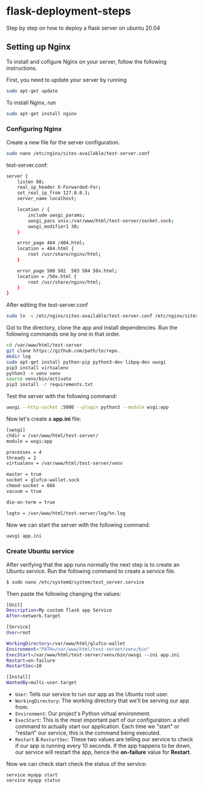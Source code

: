 # flask-deployment-steps
Step by step on how to deploy a flask server on ubuntu 20.04

## Setting up Nginx
To install and cofigure Nginx on your server, follow the following instructions.

First, you need to update your server by running

```bash
sudo apt-get update
```

To install Nginx, run

```bash
sudo apt-get install nginx 
```
### Configuring Nginx
Create a new file for the server configuration.

```bash
sudo nano /etc/nginx/sites-available/test-server.conf
```

test-server.conf:

```bash
server {
	listen 80;
	real_ip_header X-Forwarded-For;
	set_real_ip_from 127.0.0.1;
	server_name localhost;

	location / {
		include uwsgi_params;
		uwsgi_pass unix:/var/www/html/test-server/socket.sock;
		uwsgi_modifier1 30;
	}

	error_page 404 /404.html;
	location = 404.html {
		root /usr/share/nginx/html;
	}

	error_page 500 502  503 504 50x.html;
	location = /50x.html {
		root /usr/share/nginx/html;
	}
}
``` 

After editing the test-server.conf

```bash
sudo ln -s /etc/nginx/sites-available/test-server.conf /etc/nginx/sites-enabled/
```

Got to the directory, clone the app and install dependencies. Run the following commands one by one in that order.

```bash
cd /var/www/html/test-server
git clone https://github.com/path/to/repo.
mkdir log
sudo apt-get install python-pip python3-dev libpq-dev uwsgi
pip3 install virtualenv
python3 -m venv venv
source venv/bin/activate
pip3 install -r requirements.txt
```

Test the server with the following command:

```bash
uwsgi --http-socket :5000 --plugin python3 --module wsgi:app
```

Now let's create a **app.ini** file:
```bash
[uwsgi]
chdir = /var/www/html/test-server/
module = wsgi:app

processes = 4
threads = 2
virtualenv = /var/www/html/test-server/venv

master = true
socket = glufco-wallet.sock
chmod-socket = 666
vacuum = true

die-on-term = true

logto = /var/www/html/test-server/log/%n.log
```
Now we can start the server with the following command:
 ```bash
uwsgi app.ini
 ```




### Create Ubuntu service
After verifying that the app runs normally the next step is to create an Ubuntu service.
Run the following command to create a service file.

```bash
$ sudo nano /etc/systemd/system/test_server.service 
```
Then paste the following changing the values:
```bash
[Unit]
Description=My custom flask app Service
After=network.target

[Service]
User=root

WorkingDirectory=/var/www/html/glufco-wallet
Environment="PATH=/var/www/html/test-server/venv/bin"
ExecStart=/var/www/html/test-server/venv/bin/uwsgi --ini app.ini
Restart=on-failure
RestartSec=10

[Install]
WantedBy=multi-user.target
```
-   `User`: Tells our service to run our app as the Ubuntu root user.
-   `WorkingDirectory`: The working directory that we'll be serving our app from.
-   `Environment`: Our project's Python virtual environment.
-   `ExecStart`: This is the most important part of our configuration: a shell command to actually start our application. Each time we "start" or "restart" our service, this is the command being executed.
-   `Restart`  &  `RestartSec`: These two values are telling our service to check if our app is running every 10 seconds. If the app happens to be down, our service will restart the app, hence the  **on-failure**  value for  **Restart**.

Now we can check start check the status  of the service: 
```shell
service myapp start
service myapp status
```
